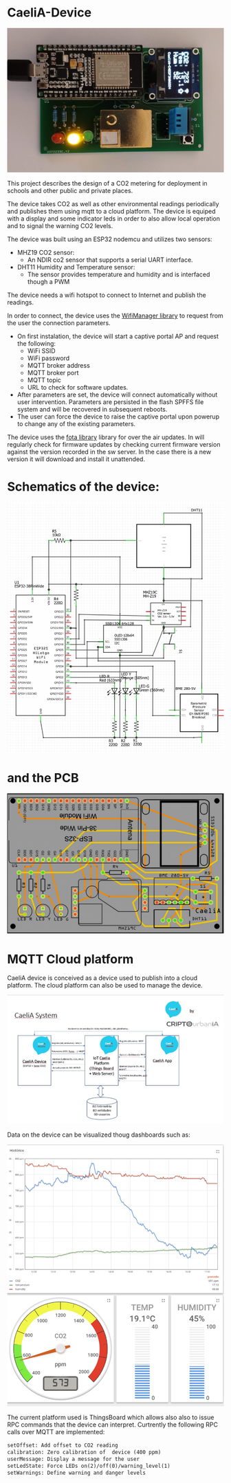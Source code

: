 # CaeliA-Device
![](./CaeliA_Device/Images/Dispositivo%20CaeliA.jpg)

This project describes the design of a CO2 metering for deployment in schools and other public and private places.

The device takes CO2 as well as other environmental readings periodically and publishes them using mqtt to a cloud platform.
The device is equiped with a display and some indicator leds in order to also allow local operation and to signal the warning
CO2 levels.

The device was built using an ESP32 nodemcu and utilizes two sensors:
* MHZ19 CO2 sensor: 
    - An NDIR co2 sensor that supports a serial UART interface.
* DHT11 Humidity and Temperature sensor: 
    - The sensor provides temperature and humidity and is interfaced though a PWM

The device needs a wifi hotspot to connect to Internet and publish the readings.

In order to connect, the device uses the [WifiManager library](https://github.com/tzapu/WiFiManager) to request from the user the connection parameters. 

* On first instalation, the device will start a captive portal AP and request the following:
    - WiFi SSID
    - WiFi password
    - MQTT broker address
    - MQTT broker port
    - MQTT topic
    - URL to check for software updates.
* After parameters are set, the device will connect automatically without user intervention. Parameters are persisted
in the flash SPFFS file system and will be recovered in subsequent reboots.
* The user can force the device to raise the captive portal upon powerup to change any of the existing parameters.

The device uses the [fota library](https://github.com/chrisjoyce911/esp32FOTA) library for over the air updates. In will regularly check for firmware updates by checking current firmware version against the version recorded in the sw server.
In the case there is a new version it will download and install it unattended.

# Schematics of the device:

![](./CaeliA_Device/Images/Esquema.jpg)

# and the PCB

![](./CaeliA_Device/Images/CaeliA_pcb.jpg)

# MQTT Cloud platform

CaeliA device is conceived as a device used to publish into a cloud platform. The cloud platform can also be used to manage the device.

![](./CaeliA_Device/Images/System.jpg)

Data on the device can be visualized thoug dashboards such as:


![](./CaeliA_Device/Images/DeviceDashborad.jpg)

The current platform used is ThingsBoard which allows also also to issue RPC commands that the device can interpret. Curtrently the following
RPC calls over MQTT are implemented:

    setOffset: Add offset to CO2 reading
    calibration: Zero calibration of  device (400 ppm)
    userMessage: Display a message for the user
    setLedState: Force LEDs on(2)/off(0)/warning_level(1)
    setWarnings: Define warning and danger levels



